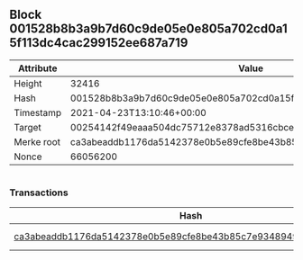 ## Block 001528b8b3a9b7d60c9de05e0e805a702cd0a15f113dc4cac299152ee687a719

Attribute | Value
--- | ---
Height | 32416
Hash | 001528b8b3a9b7d60c9de05e0e805a702cd0a15f113dc4cac299152ee687a719
Timestamp | 2021-04-23T13:10:46+00:00
Target | 00254142f49eaaa504dc75712e8378ad5316cbcead634704b3734b6271167cc4
Merke root | ca3abeaddb1176da5142378e0b5e89cfe8be43b85c7e93489497f875037ef3be
Nonce | 66056200

```

```

### Transactions

Hash | Amount
--- | ---
[ca3abeaddb1176da5142378e0b5e89cfe8be43b85c7e93489497f875037ef3be](ca3abeaddb1176da5142378e0b5e89cfe8be43b85c7e93489497f875037ef3be.md) | 10.00000000 SKEPTI 
